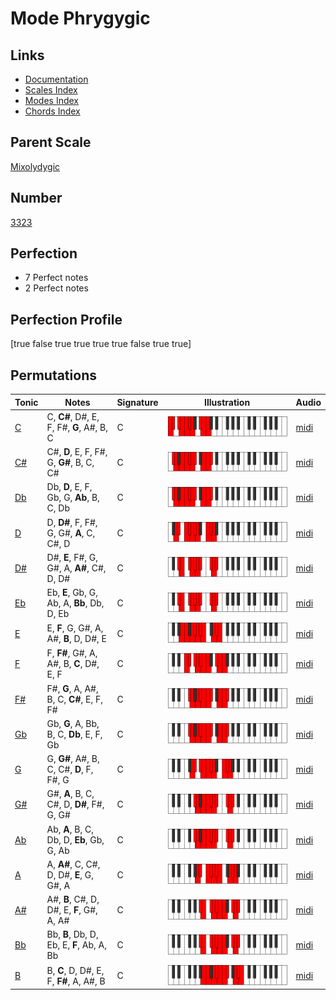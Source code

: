 # Mode Phrygygic

## Links

- [Documentation](index.md)
- [Scales Index](Scales.md)
- [Modes Index](Modes.md)
- [Chords Index](Chords.md)

## Parent Scale

[Mixolydygic](ScaleMixolydygic.md)

## Number

[3323](https://ianring.com/musictheory/scales/3323)

## Perfection

- 7 Perfect notes
- 2 Perfect notes

## Perfection Profile

[true false true true true true false true true]

## Permutations

| Tonic | Notes | Signature | Illustration | Audio |
|-------|-------|-----------|--------------|-------|
| [C](ModeCNaturalPhrygygic.md) | C, **C#**, D#, E, F, F#, **G**, A#, B, C | C | ![CNaturalPhrygygic](ModeCNaturalPhrygygic.png) | [midi](https://github.com/edipermadi/music/blob/main/docs/ModeCNaturalPhrygygic.mid?raw=true) |
| [C#](ModeCSharpPhrygygic.md) | C#, **D**, E, F, F#, G, **G#**, B, C, C# | C | ![CSharpPhrygygic](ModeCSharpPhrygygic.png) | [midi](https://github.com/edipermadi/music/blob/main/docs/ModeCSharpPhrygygic.mid?raw=true) |
| [Db](ModeDFlatPhrygygic.md) | Db, **D**, E, F, Gb, G, **Ab**, B, C, Db | C | ![DFlatPhrygygic](ModeDFlatPhrygygic.png) | [midi](https://github.com/edipermadi/music/blob/main/docs/ModeDFlatPhrygygic.mid?raw=true) |
| [D](ModeDNaturalPhrygygic.md) | D, **D#**, F, F#, G, G#, **A**, C, C#, D | C | ![DNaturalPhrygygic](ModeDNaturalPhrygygic.png) | [midi](https://github.com/edipermadi/music/blob/main/docs/ModeDNaturalPhrygygic.mid?raw=true) |
| [D#](ModeDSharpPhrygygic.md) | D#, **E**, F#, G, G#, A, **A#**, C#, D, D# | C | ![DSharpPhrygygic](ModeDSharpPhrygygic.png) | [midi](https://github.com/edipermadi/music/blob/main/docs/ModeDSharpPhrygygic.mid?raw=true) |
| [Eb](ModeEFlatPhrygygic.md) | Eb, **E**, Gb, G, Ab, A, **Bb**, Db, D, Eb | C | ![EFlatPhrygygic](ModeEFlatPhrygygic.png) | [midi](https://github.com/edipermadi/music/blob/main/docs/ModeEFlatPhrygygic.mid?raw=true) |
| [E](ModeENaturalPhrygygic.md) | E, **F**, G, G#, A, A#, **B**, D, D#, E | C | ![ENaturalPhrygygic](ModeENaturalPhrygygic.png) | [midi](https://github.com/edipermadi/music/blob/main/docs/ModeENaturalPhrygygic.mid?raw=true) |
| [F](ModeFNaturalPhrygygic.md) | F, **F#**, G#, A, A#, B, **C**, D#, E, F | C | ![FNaturalPhrygygic](ModeFNaturalPhrygygic.png) | [midi](https://github.com/edipermadi/music/blob/main/docs/ModeFNaturalPhrygygic.mid?raw=true) |
| [F#](ModeFSharpPhrygygic.md) | F#, **G**, A, A#, B, C, **C#**, E, F, F# | C | ![FSharpPhrygygic](ModeFSharpPhrygygic.png) | [midi](https://github.com/edipermadi/music/blob/main/docs/ModeFSharpPhrygygic.mid?raw=true) |
| [Gb](ModeGFlatPhrygygic.md) | Gb, **G**, A, Bb, B, C, **Db**, E, F, Gb | C | ![GFlatPhrygygic](ModeGFlatPhrygygic.png) | [midi](https://github.com/edipermadi/music/blob/main/docs/ModeGFlatPhrygygic.mid?raw=true) |
| [G](ModeGNaturalPhrygygic.md) | G, **G#**, A#, B, C, C#, **D**, F, F#, G | C | ![GNaturalPhrygygic](ModeGNaturalPhrygygic.png) | [midi](https://github.com/edipermadi/music/blob/main/docs/ModeGNaturalPhrygygic.mid?raw=true) |
| [G#](ModeGSharpPhrygygic.md) | G#, **A**, B, C, C#, D, **D#**, F#, G, G# | C | ![GSharpPhrygygic](ModeGSharpPhrygygic.png) | [midi](https://github.com/edipermadi/music/blob/main/docs/ModeGSharpPhrygygic.mid?raw=true) |
| [Ab](ModeAFlatPhrygygic.md) | Ab, **A**, B, C, Db, D, **Eb**, Gb, G, Ab | C | ![AFlatPhrygygic](ModeAFlatPhrygygic.png) | [midi](https://github.com/edipermadi/music/blob/main/docs/ModeAFlatPhrygygic.mid?raw=true) |
| [A](ModeANaturalPhrygygic.md) | A, **A#**, C, C#, D, D#, **E**, G, G#, A | C | ![ANaturalPhrygygic](ModeANaturalPhrygygic.png) | [midi](https://github.com/edipermadi/music/blob/main/docs/ModeANaturalPhrygygic.mid?raw=true) |
| [A#](ModeASharpPhrygygic.md) | A#, **B**, C#, D, D#, E, **F**, G#, A, A# | C | ![ASharpPhrygygic](ModeASharpPhrygygic.png) | [midi](https://github.com/edipermadi/music/blob/main/docs/ModeASharpPhrygygic.mid?raw=true) |
| [Bb](ModeBFlatPhrygygic.md) | Bb, **B**, Db, D, Eb, E, **F**, Ab, A, Bb | C | ![BFlatPhrygygic](ModeBFlatPhrygygic.png) | [midi](https://github.com/edipermadi/music/blob/main/docs/ModeBFlatPhrygygic.mid?raw=true) |
| [B](ModeBNaturalPhrygygic.md) | B, **C**, D, D#, E, F, **F#**, A, A#, B | C | ![BNaturalPhrygygic](ModeBNaturalPhrygygic.png) | [midi](https://github.com/edipermadi/music/blob/main/docs/ModeBNaturalPhrygygic.mid?raw=true) |
